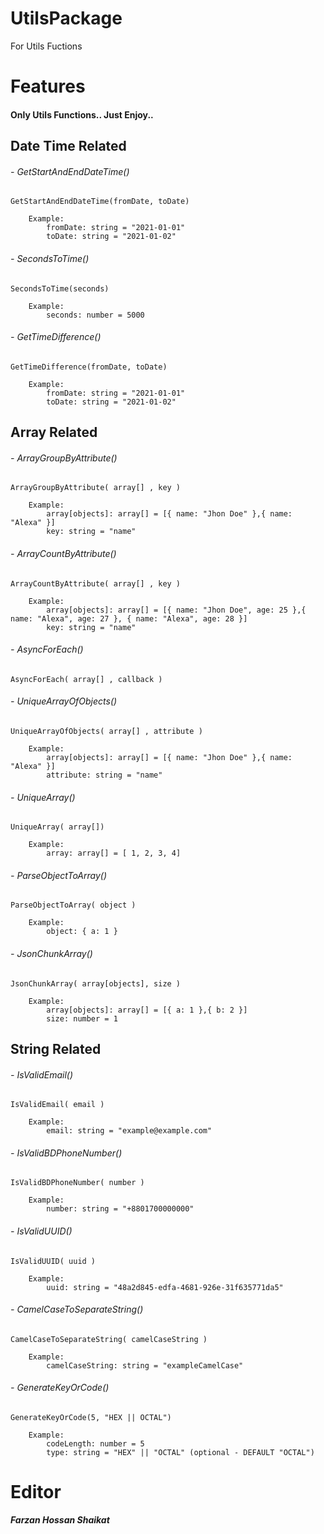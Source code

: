 # UtilsPackage

For Utils Fuctions

# Features

#### Only Utils Functions.. Just Enjoy..

## Date Time Related

###### - GetStartAndEndDateTime()

    GetStartAndEndDateTime(fromDate, toDate)

        Example:
            fromDate: string = "2021-01-01"
            toDate: string = "2021-01-02"

###### - SecondsToTime()

    SecondsToTime(seconds)

        Example:
            seconds: number = 5000

###### - GetTimeDifference()

    GetTimeDifference(fromDate, toDate)

        Example:
            fromDate: string = "2021-01-01"
            toDate: string = "2021-01-02"

## Array Related

###### - ArrayGroupByAttribute()

    ArrayGroupByAttribute( array[] , key )

        Example:
            array[objects]: array[] = [{ name: "Jhon Doe" },{ name: "Alexa" }]
            key: string = "name"

###### - ArrayCountByAttribute()

    ArrayCountByAttribute( array[] , key )

        Example:
            array[objects]: array[] = [{ name: "Jhon Doe", age: 25 },{ name: "Alexa", age: 27 }, { name: "Alexa", age: 28 }]
            key: string = "name"

###### - AsyncForEach()

    AsyncForEach( array[] , callback )

###### - UniqueArrayOfObjects()

    UniqueArrayOfObjects( array[] , attribute )

        Example:
            array[objects]: array[] = [{ name: "Jhon Doe" },{ name: "Alexa" }]
            attribute: string = "name"

###### - UniqueArray()

    UniqueArray( array[])

        Example:
            array: array[] = [ 1, 2, 3, 4]

###### - ParseObjectToArray()

    ParseObjectToArray( object )

        Example:
            object: { a: 1 }

###### - JsonChunkArray()

    JsonChunkArray( array[objects], size )

        Example:
            array[objects]: array[] = [{ a: 1 },{ b: 2 }]
            size: number = 1

## String Related

###### - IsValidEmail()

    IsValidEmail( email )

        Example:
            email: string = "example@example.com"

###### - IsValidBDPhoneNumber()

    IsValidBDPhoneNumber( number )

        Example:
            number: string = "+8801700000000"

###### - IsValidUUID()

    IsValidUUID( uuid )

        Example:
            uuid: string = "48a2d845-edfa-4681-926e-31f635771da5"

###### - CamelCaseToSeparateString()

    CamelCaseToSeparateString( camelCaseString )

        Example:
            camelCaseString: string = "exampleCamelCase"

###### - GenerateKeyOrCode()

    GenerateKeyOrCode(5, "HEX || OCTAL")

        Example:
            codeLength: number = 5
            type: string = "HEX" || "OCTAL" (optional - DEFAULT "OCTAL")

# Editor

**_Farzan Hossan Shaikat_**
